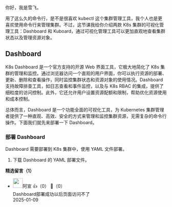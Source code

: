你好，我是雪飞。

用了这么久的命令行，是不是很喜欢 kubectl 这个集群管理工具，我个人也是更喜欢使用命令行来管理集群。不过，这节课我给你介绍两款 K8s 集群的可视化管理工具：Dashboard 和 Kuboard，通过可视化管理工具可以更加直观地查看集群状态以及管理资源对象。

## Dashboard

K8s Dashboard 是一个官方支持的开源 Web 界面工具，它极大地简化了 K8s 集群的管理和监控。通过浏览器访问一个直观的用户界面，你可以执行资源的部署、更新、删除和查看操作，同时监控集群状态和资源对象的使用情况。Dashboard 支持故障排查工具，如日志查看和事件监控，以及与 K8s RBAC 的集成，提供了细粒度的访问控制。此外，它还允许用户设置资源配额和限制，帮助优化资源使用和成本控制。

总体而言，Dashboard 是一个功能全面的可视化工具，为 Kubernetes 集群管理者提供了一种直观、高效、安全的方式来管理和监控集群资源，无需复杂的命令行操作。下面我们就先来部署一下 Dashboard。

### 部署 Dashboard

Dashboard 需要部署到 K8s 集群中，使用 YAML 文件部署。

1. 下载 Dashboard 的 YAML 部署文件。
<div><strong>精选留言（1）</strong></div><ul>
<li><img src="https://static001.geekbang.org/account/avatar/00/16/5d/13/cb8e35cb.jpg" width="30px"><span>阿宣</span> 👍（0） 💬（0）<div>Dashboard部署成功以后页面访问不了</div>2025-01-09</li><br/>
</ul>